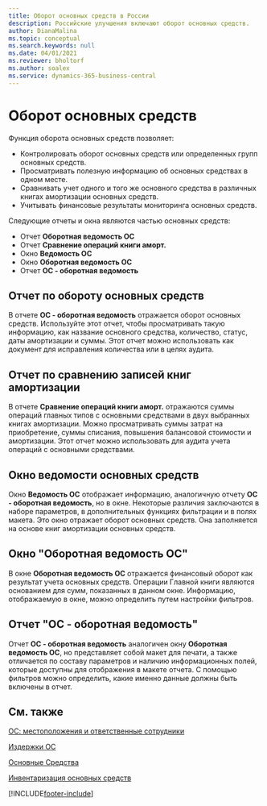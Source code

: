 ```yaml
---
title: Оборот основных средств в России
description: Российские улучшения включают оборот основных средств.
author: DianaMalina
ms.topic: conceptual
ms.search.keywords: null
ms.date: 04/01/2021
ms.reviewer: bholtorf
ms.author: soalex
ms.service: dynamics-365-business-central
---
```


# Оборот основных средств

Функция оборота основных средств позволяет: 

- Контролировать оборот основных средств или определенных групп основных средств.
- Просматривать полезную информацию об основных средствах в одном месте.
- Сравнивать учет одного и того же основного средства в различных книгах амортизации основных средств.
- Учитывать финансовые результаты мониторинга основных средств. 

Следующие отчеты и окна являются частью основных средств: 

- Отчет **Оборотная ведомость ОС**
- Отчет **Сравнение операций книги аморт.**
- Окно **Ведомость ОС**
- Окно **Оборотная ведомость ОС**
- Отчет **ОС - оборотная ведомость**

 

## Отчет по обороту основных средств 

В отчете **ОС - оборотная ведомость** отражается оборот основных средств. Используйте этот отчет, чтобы просматривать такую информацию, как название основного средства, количество, статус, даты амортизации и суммы. Этот отчет можно использовать как документ для исправления количества или в целях аудита.

 

## Отчет по сравнению записей книг амортизации 

В отчете **Сравнение операций книги аморт.** отражаются суммы операций главных типов с основными средствами в двух выбранных книгах амортизации. Можно просматривать суммы затрат на приобретение, суммы списания, повышения балансовой стоимости и амортизации. Этот отчет можно использовать для аудита учета операций с основными средствами.

 

## Окно ведомости основных средств

Окно **Ведомость ОС** отображает информацию, аналогичную отчету **ОС - оборотная ведомость**, но в окне. Некоторые различия заключаются в наборе параметров, в дополнительных функциях фильтрации и в полях макета. Это окно отражает оборот основных средств. Она заполняется на основе книг амортизации основных средств.

 

## Окно "Оборотная ведомость ОС" 

В окне **Оборотная ведомость ОС** отражается финансовый оборот как результат учета основных средств. Операции Главной книги являются основанием для сумм, показанных в данном окне. Информацию, отображаемую в окне, можно определить путем настройки фильтров.

 

## Отчет "ОС - оборотная ведомость"

Отчет **ОС - оборотная ведомость** аналогичен окну **Оборотная ведомость ОС**, но представляет собой макет для печати, а также отличается по составу параметров и наличию информационных полей, которые доступны для отображения в макете отчета. С помощью фильтров можно определить, какие именно данные должны быть включены в отчет.

 

## См. также 

[ОС: местоположения и ответственные сотрудники](Fixed-Asset-Locations-and-Employees.md)

[Издержки ОС](Fixed-Asset-Charges.md)

[Основные Средства](fixed-assets.md)

[Инвентаризация основных средств](Fixed-Asset-Inventory.md)


[!INCLUDE[footer-include](../../includes/footer-banner.md)]